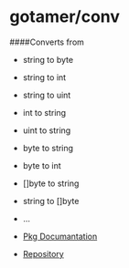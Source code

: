 gotamer/conv
============

####Converts from 

 * string to byte 
 * string to int 
 * string to uint
 * int    to string
 * uint   to string
 * byte   to string 
 * byte   to int
 * []byte to string 
 * string to []byte 
 * ...



 * [Pkg Documantation](http://go.pkgdoc.org/bitbucket.org/gotamer/conv "GoTamer Conversion Pkg Documentation")
 * [Repository](https://bitbucket.org/gotamer/conv "GoTamer Conversion Repository")
 
